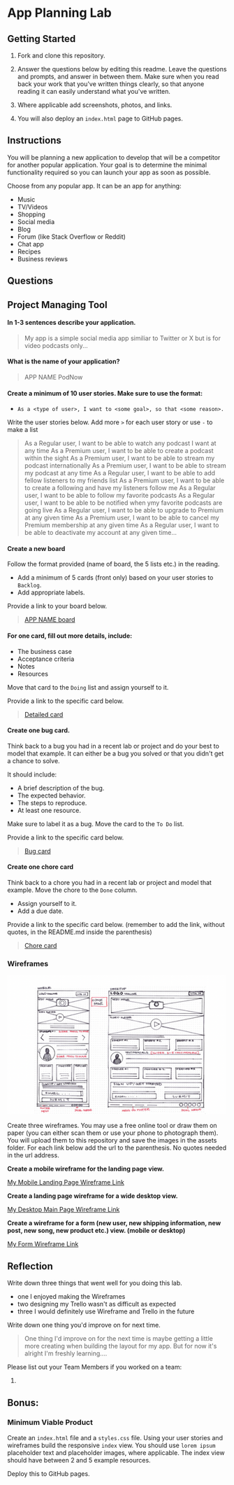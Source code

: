 # App Planning Lab

## Getting Started

1. Fork and clone this repository.

1. Answer the questions below by editing this readme. Leave the questions and prompts, and answer in between them. Make sure when you read back your work that you've written things clearly, so that anyone reading it can easily understand what you've written.

1. Where applicable add screenshots, photos, and links.

1. You will also deploy an `index.html` page to GitHub pages.

## Instructions

You will be planning a new application to develop that will be a competitor for another popular application. Your goal is to determine the minimal functionality required so you can launch your app as soon as possible.

Choose from any popular app. It can be an app for anything:

- Music
- TV/Videos
- Shopping
- Social media
- Blog
- Forum (like Stack Overflow or Reddit)
- Chat app
- Recipes
- Business reviews

## Questions

## Project Managing Tool

#### In 1-3 sentences describe your application.

> My app is a simple social media app similiar to Twitter or X but is for video podcasts only...

#### What is the name of your application?

> APP NAME PodNow

#### Create a minimum of 10 user stories. Make sure to use the format:

- `As a <type of user>, I want to <some goal>, so that <some reason>.`

Write the user stories below. Add more `>` for each user story or use `-` to make a list

> As a Regular user, I want to be able to watch any podcast I want at any time
> As a Premium user, I want to be able to create a podcast within the sight
> As a Premium user, I want to be able to stream my podcast internationally
> As a Premium user, I want to be able to stream my podcast at any time
> As a Regular user, I want to be able to add fellow listeners to my friends list
> As a Premium user, I want to be able to create a following and have my listeners follow me
> As a Regular user, I want to be able to follow my favorite podcasts
> As a Regular user, I want to be able to be notified when ymy favorite podcasts are going live
> As a Regular user, I want to be able to upgrade to Premium at any given time
> As a Premium user, I want to be able to cancel my Premium membership at any given time
> As a Regular user, I want to be able to deactivate my account at any given time...

#### Create a new board

Follow the format provided (name of board, the 5 lists etc.) in the reading.

- Add a minimum of 5 cards (front only) based on your user stories to `Backlog`.
- Add appropriate labels.

Provide a link to your board below.

> [APP NAME board](https://trello.com/b/0x3KreRd/podnow)

#### For one card, fill out more details, include:

- The business case
- Acceptance criteria
- Notes
- Resources

Move that card to the `Doing` list and assign yourself to it.

Provide a link to the specific card below.

> [Detailed card](https://trello.com/c/uEtMzSCS)

#### Create one bug card.

Think back to a bug you had in a recent lab or project and do your best to model that example.
It can either be a bug you solved or that you didn't get a chance to solve.

It should include:

- A brief description of the bug.
- The expected behavior.
- The steps to reproduce.
- At least one resource.

Make sure to label it as a bug. Move the card to the `To Do` list.

Provide a link to the specific card below.

> [Bug card](https://trello.com/c/QNREmoOl)

#### Create one chore card

Think back to a chore you had in a recent lab or project and model that example. Move the chore to the `Done` column.

- Assign yourself to it.
- Add a due date.

Provide a link to the specific card below. (remember to add the link, without quotes, in the README.md inside the parenthesis)

> [Chore card](https://trello.com/c/TvgYamF4)

### Wireframes

<img src ="./assets/wireframe-small.png" width='500' height='318'>

Create three wireframes. You may use a free online tool or draw them on paper (you can either scan them or use your phone to photograph them). You will upload them to this repository and save the images in the assets folder. For each link below add the url to the parenthesis. No quotes needed in the url address.

**Create a mobile wireframe for the landing page view.**

[My Mobile Landing Page Wireframe Link](https://wireframe.cc/6l7Rko)

**Create a landing page wireframe for a wide desktop view.**

[My Desktop Main Page Wireframe Link](https://wireframe.cc/Lc8xkR)

**Create a wireframe for a form (new user, new shipping information, new post, new song, new product etc.) view. (mobile or desktop)**

[My Form Wireframe Link](https://wireframe.cc/rUUCUb)

## Reflection

Write down three things that went well for you doing this lab.

- one I enjoyed making the Wireframes
- two designing my Trello wasn't as difficult as expected
- three I would definitely use Wireframe and Trello in the future

Write down one thing you'd improve on for next time.

> One thing I'd improve on for the next time is maybe getting a little more creating when building the layout for my app. But for now it's alright I'm freshly learning....

Please list out your Team Members if you worked on a team:

1.

## Bonus:

### Minimum Viable Product

Create an `index.html` file and a `styles.css` file. Using your user stories and wireframes build the responsive `index` view. You should use `lorem ipsum` placeholder text and placeholder images, where applicable. The index view should have between 2 and 5 example resources.

Deploy this to GitHub pages.
